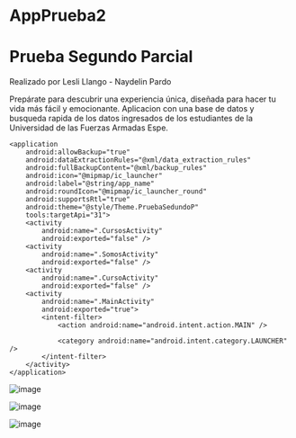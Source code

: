 # AppPrueba2
# Prueba Segundo Parcial 

Realizado por Lesli Llango - Naydelin Pardo 

Prepárate para descubrir una experiencia única, diseñada para hacer tu vida más fácil y emocionante. Aplicacion con una base de datos y busqueda rapida de los datos ingresados de los estudiantes de la Universidad de las Fuerzas Armadas Espe. 

<?xml version="1.0" encoding="utf-8"?>
<manifest xmlns:android="http://schemas.android.com/apk/res/android"
    xmlns:tools="http://schemas.android.com/tools">

    <application
        android:allowBackup="true"
        android:dataExtractionRules="@xml/data_extraction_rules"
        android:fullBackupContent="@xml/backup_rules"
        android:icon="@mipmap/ic_launcher"
        android:label="@string/app_name"
        android:roundIcon="@mipmap/ic_launcher_round"
        android:supportsRtl="true"
        android:theme="@style/Theme.PruebaSedundoP"
        tools:targetApi="31">
        <activity
            android:name=".CursosActivity"
            android:exported="false" />
        <activity
            android:name=".SomosActivity"
            android:exported="false" />
        <activity
            android:name=".CursoActivity"
            android:exported="false" />
        <activity
            android:name=".MainActivity"
            android:exported="true">
            <intent-filter>
                <action android:name="android.intent.action.MAIN" />

                <category android:name="android.intent.category.LAUNCHER" />
            </intent-filter>
        </activity>
    </application>

</manifest>


![image](https://github.com/Lesli16/AppPrueba2/assets/133244295/c08ae354-0084-4047-b9cd-f8ff6dc8ea83)


![image](https://github.com/Lesli16/AppPrueba2/assets/133244295/6f2fd490-baec-46b1-a2d2-bada5a9043c3)

![image](https://github.com/Lesli16/AppPrueba2/assets/133244295/765aaf42-711a-445f-a05e-5775fa690b3a)



